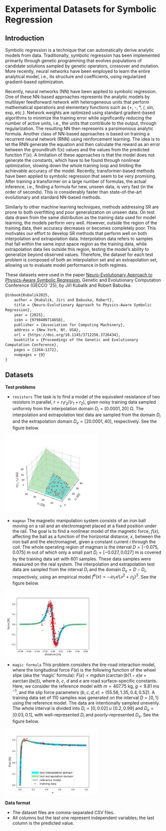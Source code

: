 # Experimental Datasets for Symbolic Regression


## Introduction

Symbolic regression is a technique that can automatically derive analytic models from data. Traditionally, symbolic regression has been implemented primarily through genetic programming that evolves populations of candidate solutions sampled by genetic operators, crossover and mutation. More recently, neural networks have been employed to learn the entire analytical model, i.e., its structure and coefficients, using regularized gradient-based optimization.

Recently, neural networks (NN) have been applied to symbolic regression. One of these NN-based approaches represents the analytic models by multilayer feedforward network with heterogeneous units that perform mathematical operations and elementary functions such as {+, -, *, /, sin, exp, etc.}. Network weights are optimized using standard gradient-based algorithms to minimize the training error while significantly reducing the number of active units, i.e., the units that contribute to the output, through regularization. The resulting NN then represents a parsimonious analytic formula. Another class of NN-based approaches is based on training a recurrent neural network (RNN) using reinforcement learning. The idea is to let the RNN generate the equation and then calculate the reward as an error between the groundtruth f(x) values and the values from the predicted function f'(x). A limitation of these approaches is that the model does not generate the constants, which have to be found through nonlinear optimization, slowing down the whole training loop and limiting the achievable accuracy of the model. Recently, transformer-based methods have been applied to symbolic regression that seem to be very promising. After training a transformer on a large number of formulas, the actual inference, i.e., finding a formula for new, unseen data, is very fast (in the order of seconds). This is considerably faster than state-of-the-art evolutionary and standard NN-based methods.

Similarly to other machine learning techniques, methods addressing SR are prone to both overfitting and poor generalization on unseen data. On test data drawn from the same distribution as the training data used for model learning, the models perform very well. However, outside the region of the training data, their accuracy decreases or becomes completely poor. This motivates our effort to develop SR methods that perform well on both interpolation and extrapolation data. Interpolation data refers to samples that fall within the same input space region as the training data, while extrapolation data lies outside this region, testing the model’s ability to generalize beyond observed values. Therefore, the dataset for each test problem is composed of both an interpolation set and an extrapolation set, allowing us to evaluate model performance in both regimes.

These datasets were used in the paper [Neuro-Evolutionary Approach to Physics-Aware Symbolic Regression](https://doi.org/10.1145/3712256.3726434), Genetic and Evolutionary Computation Conference (GECCO ’25), by Jiří Kubalík and Robert Babuška.

```
@inbook{Kubalik2025,
    author = {Kubalik, Jiri and Babuska, Robert},
    title = {Neuro-Evolutionary Approach to Physics-Aware Symbolic Regression},
    year = {2025},
    isbn = {9798400714658},
    publisher = {Association for Computing Machinery},
    address = {New York, NY, USA},
    url = {https://doi.org/10.1145/3712256.3726434},
    booktitle = {Proceedings of the Genetic and Evolutionary Computation Conference},
    pages = {1264–1272},
    numpages = {9}
}
```


## Datasets

**Test problems**

- ```resistors``` The task is to find a model of the equivalent resistance of two resistors in parallel, $r = r_1 r_2/(r_1 + r_2)$, given noisy training data sampled uniformly from the interpolation domain $D_i = [0.0001, 20]$ Ω. 
The interpolation and extrapolation test data are sampled from the domain $D_i$ and the extrapolation domain $D_e = [20.0001, 40]$, respectively. See the figure below.<br>
<img src="figures/resistors_data.png" alt="resistors data" width="300"/>

- ```magman``` The magnetic manipulation system consists of an iron ball moving on a rail and an electromagnet placed at a fixed position under the rail. The goal is to find a nonlinear model of the magnetic force, $f(x)$, affecting the ball as a function of the horizontal distance, $x$, between the iron ball and the electromagnet, given a constant current $i$ through the coil. The whole operating region of magman is the interval $D = [−0.075, 0.075]$ m out of which only a small part $D_i = [−0.027, 0.027]$ m is covered by the training data set with 601 samples. These data samples were measured on the real system. The interpolation and extrapolation test data are sampled from the interval $D_i$ and the domain $D_e = D - D_i$, respectively, using an empirical model $f^e(x) = −𝑖 𝑐_1 𝑥/(𝑥^2 + 𝑐_2)^3$. See the figure below.<br>
<img src="figures/magman_data.png" alt="magman data" width="300"/>

- ```magic formula``` This problem considers the tire-road interaction model, where the longitudinal force $F(\kappa)$ is the following function of the wheel slip𝜅 (aka the ‘magic’ formula): $F(\kappa) = m g d \sin(c \arctan(b(1− e) \kappa + e \arctan(b \kappa)))$, where $b$, $c$, $d$ and $e$ are road surface-specific constants. Here, we consider the reference model with $m = 407.75$ kg, $g = 9.81$ ms $^{−1}$, and the slip force parameters $(b, c, d, e) = (55.56, 1.35, 0.4, 0.52)$. A training data set of 110 samples was generated on the interval $D = [0, 1]$ using the reference model. The data are intentionally sampled unevenly. The whole interval is divided into $D_i = [0, 0.02] ∪ [0.2, 0.99]$ and $D_e = [0.03, 0.1]$, with well-represented $D_i$ and poorly-represented $D_e$. See the figure below.<br>
<img src="figures/magic_data.png" alt="magic formula data" width="300"/>


**Data format**

- The dataset files are comma-separated CSV files. 
- All columns but the last one represent independent variables; the last column is the predicted value.


<!--
## License

TBD
-->